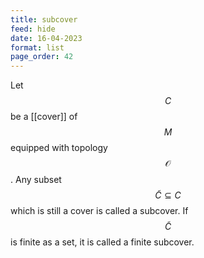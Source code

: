 ```yaml
---
title: subcover
feed: hide
date: 16-04-2023
format: list
page_order: 42
---
```



Let $$C$$ be a [[cover]] of $$M$$ equipped with topology $$\mathcal O$$.
Any subset $$\tilde{C}\subseteq C$$ which is still a cover is called a subcover.
If $$\tilde{C}$$ is finite as a set, it is called a finite subcover.